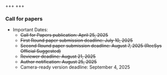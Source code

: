 +++
+++

### Call for papers

- Important Dates:
  - ~~Call for Papers publication: April 25, 2025~~
  - ~~First Round paper submission deadline: July 10, 2025~~
  - ~~Second Round paper submission deadline: August 7, 2025 (RecSys Official Suggested)~~
  - ~~Reviewer deadline: August 21, 2025~~
  - ~~Author notification: August 25, 2025~~
  - Camera-ready version deadline: September 4, 2025
